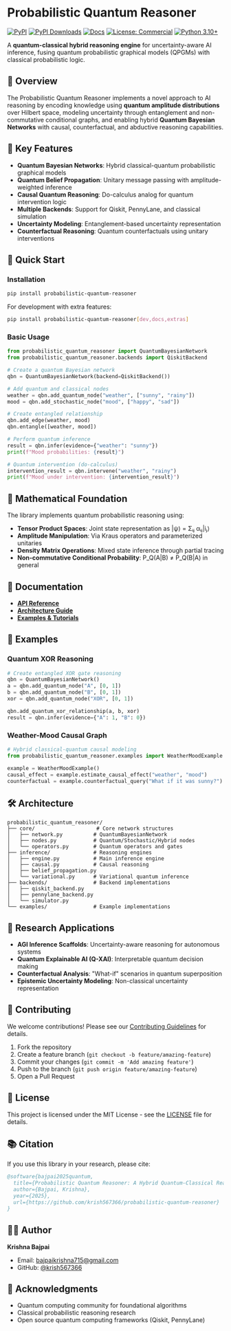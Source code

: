 # Probabilistic Quantum Reasoner

[![PyPI](https://img.shields.io/pypi/v/probabilistic-quantum-reasoner.svg?label=PyPI&color=purple&logo=python&logoColor=white)](https://pypi.org/project/probabilistic-quantum-reasoner/)
[![PyPI Downloads](https://static.pepy.tech/badge/probabilistic-quantum-reasoner)](https://pepy.tech/projects/probabilistic-quantum-reasoner)
[![Docs](https://img.shields.io/badge/docs-online-blue?logo=readthedocs)](https://krish567366.github.io/probabilistic-quantum-reasoner/)
[![License: Commercial](https://img.shields.io/badge/license-commercial-blueviolet?logo=briefcase)](https://krish567366.github.io/license-server/)
[![Python 3.10+](https://img.shields.io/badge/python-3.10+-black.svg)](https://www.python.org/downloads/)

A **quantum-classical hybrid reasoning engine** for uncertainty-aware AI inference, fusing quantum probabilistic graphical models (QPGMs) with classical probabilistic logic.

## 🎯 Overview

The Probabilistic Quantum Reasoner implements a novel approach to AI reasoning by encoding knowledge using **quantum amplitude distributions** over Hilbert space, modeling uncertainty through entanglement and non-commutative conditional graphs, and enabling hybrid **Quantum Bayesian Networks** with causal, counterfactual, and abductive reasoning capabilities.

## 🧩 Key Features

- **Quantum Bayesian Networks**: Hybrid classical-quantum probabilistic graphical models
- **Quantum Belief Propagation**: Unitary message passing with amplitude-weighted inference
- **Causal Quantum Reasoning**: Do-calculus analog for quantum intervention logic
- **Multiple Backends**: Support for Qiskit, PennyLane, and classical simulation
- **Uncertainty Modeling**: Entanglement-based uncertainty representation
- **Counterfactual Reasoning**: Quantum counterfactuals using unitary interventions

## 🚀 Quick Start

### Installation

```bash
pip install probabilistic-quantum-reasoner
```

For development with extra features:

```bash
pip install probabilistic-quantum-reasoner[dev,docs,extras]
```

### Basic Usage

```python
from probabilistic_quantum_reasoner import QuantumBayesianNetwork
from probabilistic_quantum_reasoner.backends import QiskitBackend

# Create a quantum Bayesian network
qbn = QuantumBayesianNetwork(backend=QiskitBackend())

# Add quantum and classical nodes
weather = qbn.add_quantum_node("weather", ["sunny", "rainy"])
mood = qbn.add_stochastic_node("mood", ["happy", "sad"])

# Create entangled relationship
qbn.add_edge(weather, mood)
qbn.entangle([weather, mood])

# Perform quantum inference
result = qbn.infer(evidence={"weather": "sunny"})
print(f"Mood probabilities: {result}")

# Quantum intervention (do-calculus)
intervention_result = qbn.intervene("weather", "rainy")
print(f"Mood under intervention: {intervention_result}")
```

## 🧬 Mathematical Foundation

The library implements quantum probabilistic reasoning using:

- **Tensor Product Spaces**: Joint state representation as |ψ⟩ = Σᵢⱼ αᵢⱼ|iⱼ⟩
- **Amplitude Manipulation**: Via Kraus operators and parameterized unitaries
- **Density Matrix Operations**: Mixed state inference through partial tracing
- **Non-commutative Conditional Probability**: P_Q(A|B) ≠ P_Q(B|A) in general

## 📖 Documentation

- **[API Reference](https://krish567366.github.io/probabilistic-quantum-reasoner/api-reference/)**
- **[Architecture Guide](https://krish567366.github.io/probabilistic-quantum-reasoner/architecture/)**
- **[Examples & Tutorials](https://krish567366.github.io/probabilistic-quantum-reasoner/examples/)**

## 🧪 Examples

### Quantum XOR Reasoning
```python
# Create entangled XOR gate reasoning
qbn = QuantumBayesianNetwork()
a = qbn.add_quantum_node("A", [0, 1])
b = qbn.add_quantum_node("B", [0, 1])
xor = qbn.add_quantum_node("XOR", [0, 1])

qbn.add_quantum_xor_relationship(a, b, xor)
result = qbn.infer(evidence={"A": 1, "B": 0})
```

### Weather-Mood Causal Graph
```python
# Hybrid classical-quantum causal modeling
from probabilistic_quantum_reasoner.examples import WeatherMoodExample

example = WeatherMoodExample()
causal_effect = example.estimate_causal_effect("weather", "mood")
counterfactual = example.counterfactual_query("What if it was sunny?")
```

## 🛠️ Architecture

```
probabilistic_quantum_reasoner/
├── core/                    # Core network structures
│   ├── network.py          # QuantumBayesianNetwork
│   ├── nodes.py            # Quantum/Stochastic/Hybrid nodes
│   └── operators.py        # Quantum operators and gates
├── inference/              # Reasoning engines
│   ├── engine.py           # Main inference engine
│   ├── causal.py           # Causal reasoning
│   ├── belief_propagation.py
│   └── variational.py      # Variational quantum inference
├── backends/               # Backend implementations
│   ├── qiskit_backend.py
│   ├── pennylane_backend.py
│   └── simulator.py
└── examples/               # Example implementations
```

## 🔬 Research Applications

- **AGI Inference Scaffolds**: Uncertainty-aware reasoning for autonomous systems
- **Quantum Explainable AI (Q-XAI)**: Interpretable quantum decision making
- **Counterfactual Analysis**: "What-if" scenarios in quantum superposition
- **Epistemic Uncertainty Modeling**: Non-classical uncertainty representation

## 🤝 Contributing

We welcome contributions! Please see our [Contributing Guidelines](CONTRIBUTING.md) for details.

1. Fork the repository
2. Create a feature branch (`git checkout -b feature/amazing-feature`)
3. Commit your changes (`git commit -m 'Add amazing feature'`)
4. Push to the branch (`git push origin feature/amazing-feature`)
5. Open a Pull Request

## 📝 License

This project is licensed under the MIT License - see the [LICENSE](LICENSE) file for details.

## 📚 Citation

If you use this library in your research, please cite:

```bibtex
@software{bajpai2025quantum,
  title={Probabilistic Quantum Reasoner: A Hybrid Quantum-Classical Reasoning Engine},
  author={Bajpai, Krishna},
  year={2025},
  url={https://github.com/krish567366/probabilistic-quantum-reasoner}
}
```

## 👨‍💻 Author

**Krishna Bajpai**
- Email: bajpaikrishna715@gmail.com
- GitHub: [@krish567366](https://github.com/krish567366)

## 🙏 Acknowledgments

- Quantum computing community for foundational algorithms
- Classical probabilistic reasoning research
- Open source quantum computing frameworks (Qiskit, PennyLane)
